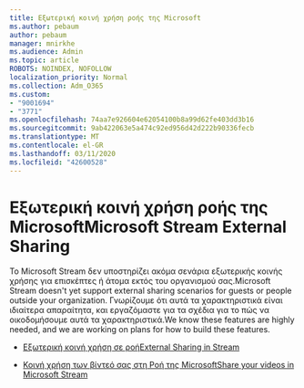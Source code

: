 ```yaml
---
title: Εξωτερική κοινή χρήση ροής της Microsoft
ms.author: pebaum
author: pebaum
manager: mnirkhe
ms.audience: Admin
ms.topic: article
ROBOTS: NOINDEX, NOFOLLOW
localization_priority: Normal
ms.collection: Adm_O365
ms.custom:
- "9001694"
- "3771"
ms.openlocfilehash: 74aa7e926604e62054100b8a99d62fe403dd3b16
ms.sourcegitcommit: 9ab422063e5a474c92ed956d42d222b90336fecb
ms.translationtype: MT
ms.contentlocale: el-GR
ms.lasthandoff: 03/11/2020
ms.locfileid: "42600528"
---
```

# <a name="microsoft-stream-external-sharing"></a><span data-ttu-id="73814-102">Εξωτερική κοινή χρήση ροής της Microsoft</span><span class="sxs-lookup"><span data-stu-id="73814-102">Microsoft Stream External Sharing</span></span>

<span data-ttu-id="73814-103">Το Microsoft Stream δεν υποστηρίζει ακόμα σενάρια εξωτερικής κοινής χρήσης για επισκέπτες ή άτομα εκτός του οργανισμού σας.</span><span class="sxs-lookup"><span data-stu-id="73814-103">Microsoft Stream doesn't yet support external sharing scenarios for guests or people outside your organization.</span></span> <span data-ttu-id="73814-104">Γνωρίζουμε ότι αυτά τα χαρακτηριστικά είναι ιδιαίτερα απαραίτητα, και εργαζόμαστε για τα σχέδια για το πώς να οικοδομήσουμε αυτά τα χαρακτηριστικά.</span><span class="sxs-lookup"><span data-stu-id="73814-104">We know these features are highly needed, and we are working on plans for how to build these features.</span></span>

- [<span data-ttu-id="73814-105">Εξωτερική κοινή χρήση σε ροή</span><span class="sxs-lookup"><span data-stu-id="73814-105">External Sharing in Stream</span></span>](https://docs.microsoft.com/stream/portal-share-video#external-sharing)

- [<span data-ttu-id="73814-106">Κοινή χρήση των βίντεό σας στη Ροή της Microsoft</span><span class="sxs-lookup"><span data-stu-id="73814-106">Share your videos in Microsoft Stream</span></span>](https://docs.microsoft.com/stream/portal-share-video)
